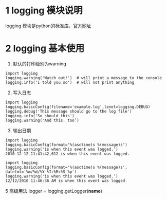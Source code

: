 
# 1 logging 模块说明
logging 模块是python的标准库，[官方网址](https://docs.python.org/3/howto/logging.html)
# 2 logging 基本使用
1. 默认的打印级别为warning
```
import logging
logging.warning('Watch out!')  # will print a message to the console
logging.info('I told you so')  # will not print anything
```
2. 写入日志
```
import logging
logging.basicConfig(filename='example.log',level=logging.DEBUG)
logging.debug('This message should go to the log file')
logging.info('So should this')
logging.warning('And this, too’)
```
3. 输出日期
```
import logging
logging.basicConfig(format='%(asctime)s %(message)s')
logging.warning('is when this event was logged.’)
2010-12-12 11:41:42,612 is when this event was logged.

import logging
logging.basicConfig(format='%(asctime)s %(message)s', datefmt='%m/%d/%Y %I:%M:%S %p')
logging.warning('is when this event was logged.’)
12/12/2010 11:46:36 AM is when this event was logged.
```
5 高级用法
logger = logging.getLogger(__name__)

<!--stackedit_data:
eyJoaXN0b3J5IjpbLTE3MzAzODQzOV19
-->